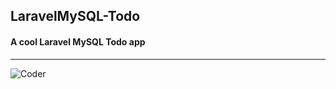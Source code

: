 ## LaravelMySQL-Todo
#### A cool Laravel MySQL Todo app
---
![Coder](https://img.shields.io/badge/Coder-AslaV3-green)
